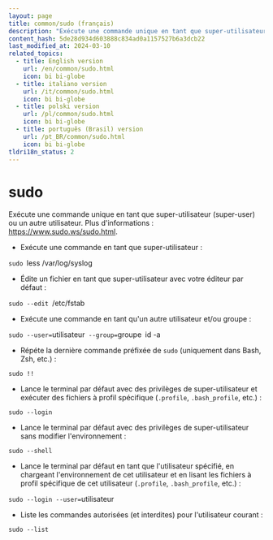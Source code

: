 ```yaml
---
layout: page
title: common/sudo (français)
description: "Exécute une commande unique en tant que super-utilisateur (super-user) ou un autre utilisateur."
content_hash: 5de28d934d603888c834ad0a1157527b6a3dcb22
last_modified_at: 2024-03-10
related_topics:
  - title: English version
    url: /en/common/sudo.html
    icon: bi bi-globe
  - title: italiano version
    url: /it/common/sudo.html
    icon: bi bi-globe
  - title: polski version
    url: /pl/common/sudo.html
    icon: bi bi-globe
  - title: português (Brasil) version
    url: /pt_BR/common/sudo.html
    icon: bi bi-globe
tldri18n_status: 2
---
```

# sudo

Exécute une commande unique en tant que super-utilisateur (super-user) ou un autre utilisateur.
Plus d'informations : <https://www.sudo.ws/sudo.html>.

- Exécute une commande en tant que super-utilisateur :

`sudo `<span class="tldr-var badge badge-pill bg-dark-lm bg-white-dm text-white-lm text-dark-dm font-weight-bold">less /var/log/syslog</span>

- Édite un fichier en tant que super-utilisateur avec votre éditeur par défaut :

`sudo --edit `<span class="tldr-var badge badge-pill bg-dark-lm bg-white-dm text-white-lm text-dark-dm font-weight-bold">/etc/fstab</span>

- Exécute une commande en tant qu'un autre utilisateur et/ou groupe :

`sudo --user=`<span class="tldr-var badge badge-pill bg-dark-lm bg-white-dm text-white-lm text-dark-dm font-weight-bold">utilisateur</span>` --group=`<span class="tldr-var badge badge-pill bg-dark-lm bg-white-dm text-white-lm text-dark-dm font-weight-bold">groupe</span>` `<span class="tldr-var badge badge-pill bg-dark-lm bg-white-dm text-white-lm text-dark-dm font-weight-bold">id -a</span>

- Répéte la dernière commande préfixée de `sudo` (uniquement dans Bash, Zsh, etc.) :

`sudo !!`

- Lance le terminal par défaut avec des privilèges de super-utilisateur et exécuter des fichiers à profil spécifique (`.profile`, `.bash_profile`, etc.) :

`sudo --login`

- Lance le terminal par défaut avec des privilèges de super-utilisateur sans modifier l'environnement :

`sudo --shell`

- Lance le terminal par défaut en tant que l'utilisateur spécifié, en chargeant l'environnement de cet utilisateur et en lisant les fichiers à profil spécifique de cet utilisateur (`.profile`, `.bash_profile`, etc.) :

`sudo --login --user=`<span class="tldr-var badge badge-pill bg-dark-lm bg-white-dm text-white-lm text-dark-dm font-weight-bold">utilisateur</span>

- Liste les commandes autorisées (et interdites) pour l'utilisateur courant :

`sudo --list`
